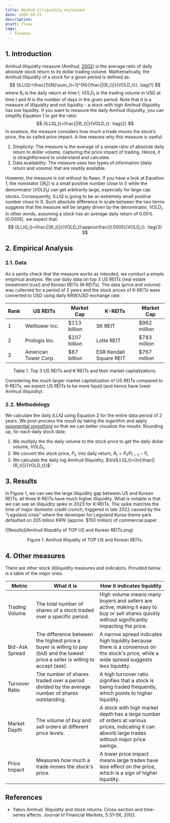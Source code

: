 ```yaml
---
title: Amihud illiquidity explained
date: 2025-10-15
description:
draft: flase
tags:
  - finance
---
```


## 1. Introduction

Amihud illiquidity measure (Amihud, [2002](https://www.sciencedirect.com/science/article/pii/S1386418101000246)) is the average ratio of daily absolute stock return to its dollar trading volume. Mathematically, the Amihud illiquidity of a stock for a given period is defined as:
$$
{ILLIQ}=\frac{1}{N}\sum_{t=1}^{N}{\frac{|{R_t}|}{VOLD_t}}, \tag{1}
$$
where $R_t$ is the daily return at time $t$, $VOLD_t$ is the trading volume in USD at time $t$ and $N$ is the number of days in the given period. Note that it is a measure of *illiquidity* and not liquidity - a stock with high Amihud illiquidity has low liquidity. If you want to measure the daily Amihud illiquidity, you can simplify Equation 1 to get the ratio:
$$
{ILLIQ_t}=\frac{|{R_t}|}{VOLD_t}. \tag{2}
$$
In essence, the measure considers how much a trade moves the stock’s price, the so called price impact. A few reasons why this measure is useful:
1.  Simplicity: The measure is the average of a simple ratio of absolute daily return to dollar volume, capturing the price impact of trading. Hence, it is straightforward to understand and calculate.
2. Data availability: The measure uses two types of information (daily return and volume) that are readily available.

However, the measure is not without its flaws. If you have a look at Equation 1, the nominator ($|R_t|$) is a small positive number close to 0 while the denominator (${VOLD_t}$) can get arbitrarily large, especially for large cap stocks. Consequently, ${ILLIQ}$ is going to be an extremely small positive number close to 0. Such absolute difference in scale between the two terms suggests that the measure will be largely driven by the denominator, $VOLD_t$. In other words, assuming a stock has an average daily return of $0.05\%$ ($0.0005$), we expect that:
$$
{ILLIQ_t}=\frac{|{R_t}|}{VOLD_t}\approx\frac{0.0005}{VOLD_t}. \tag{3}
$$

## 2. Empirical Analysis

### 2.1. Data

As a sanity check that the measure works as intended, we conduct a simple empirical analysis. We use daily data on top 3 US REITs (real estate investment trust) and Korean REITs (K-REITs). The data (price and volume) was collected for a period of 2 years and the stock prices of K-REITs were converted to USD using daily KRW/USD exchange rate.


|Rank|US REITs|Market Cap|K-REITs|Market Cap|
| --- | --- | --- | --- | --- | 
|1|Welltower Inc.     |$113 billion|SK REIT|$962 million|
|2|Prologis Inc.     |$107 billion|Lotte REIT     |$783 million|
|3|American Tower Corp.     |$87 billion|ESR Kendall Square REIT      |$767 million|
<center>Table 1. Top 3 US REITs and K-REITs and their market capitalizations.</center>

Considering the much larger market capitalization of US REITs compared to K-REITs, we expect US REITs to be more liquid (and hence have lower Amihud illiquidity).

### 2.2. Methodology

We calculate the daily $ILLIQ$ using Equation 2 for the entire data period of 2 years. We post-process the result by taking the logarithm and apply [exponential smoothing](https://en.wikipedia.org/wiki/Exponential_smoothing) so that we can better visualize the results. Rounding up, for each daily stock data:
1. We multiply the the daily volume to the stock price to get the daily dollar volume, $VOLD_t$,
2. We convert the stock price, $P_t$, into daily return, $R_t=P_t/P_{t-1}-1$),
3. We calculate the daily log Amihud Illiquidity, $\ln{ILLIQ_t}=\ln{\frac{|{R_t}|}{VOLD_t}}$.'

## 3. Results

In Figure 1, we can see the large illiquidity gap between US and Korean REITs; all three K-REITs have much higher illiquidity. What is notable is that we can see an illiquidity spike in 2023 for K-REITs. The spike matches the time of major domestic credit crunch, triggered in late 2022 caused by the "Legoland crisis" where the developer for Legoland Korea theme park defaulted on 205 billion KRW (approx. $150 million) of commercial paper.

![Results](Amihud Illiqudity of TOP US and Korean REITs.png)
<center>Figure 1. Amihud Illiqudity of TOP US and Korean REITs.</center>

## 4. Other measures

There are other stock (il)liquidity measures and indicators. Provided below is a table of the major ones.

|Metric|What it is|How it indicates liquidity|
|---|---|---|
|Trading Volume|The total number of shares of a stock traded over a specific period.|High volume means many buyers and sellers are active, making it easy to buy or sell shares quickly without significantly impacting the price.|
|Bid-Ask Spread|The difference between the highest price a buyer is willing to pay (bid) and the lowest price a seller is willing to accept (ask).|A narrow spread indicates high liquidity because there is a consensus on the stock's price, while a wide spread suggests less liquidity.|
|Turnover Ratio|The number of shares traded over a period divided by the average number of shares outstanding.|A high turnover ratio signifies that a stock is being traded frequently, which points to higher liquidity.|
|Market Depth|The volume of buy and sell orders at different price levels.|A stock with high market depth has a large number of orders at various prices, indicating it can absorb large trades without major price swings.|
|Price Impact|Measures how much a trade moves the stock's price.|A lower price impact means large trades have less effect on the price, which is a sign of higher liquidity.|


## References

- Yakov Amihud. Illiquidity and stock returns: Cross-section and time-series effects. Journal of Financial Markets, 5:31–56, 2002.

